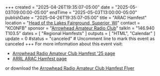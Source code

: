 +++
created = "2025-04-26T19:35:07-05:00"
date = "2025-05-03T09:00:00-05:00"
endTime = "2025-05-03T13:00:00-05:00"
publishDate = "2025-04-26T19:35:07-05:00"
title = "ARAC Hamfest"
location = "[Head of the Lakes Fairground, Superior, WI](https://maps.app.goo.gl/oTvbqQmKSRtY7fQG9)"
contact = "KC0NFB"
sponsor = "[Arrowhead Amateur Radio Club](http://www.thearac.org/)"
talkIn = "146.940 T103.5"
dates = [ "Regional Hamfests" ]
outputs = [ "HTML", "Calendar" ]
update = 0
#status = "canceled"	# Uncomment line to mark this event as canceled	
+++
For more information about this event visit:

* [Arrowhead Radio Amateur Club Hamfest '25 page](https://www.thearac.org/hamfest.htm)
* [ARRL ARAC Hamfest page](http://www.arrl.org/hamfests/arac-hamfest-19)

or download the
[Arrowhead Radio Amateur Club Hamfest Flyer](https://thearac.org/2025/hamfest.pdf)
